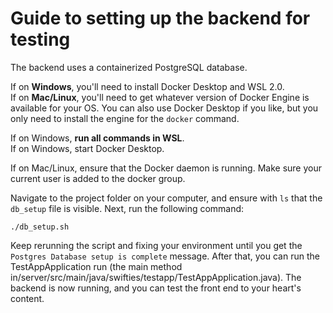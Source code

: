 # Guide to setting up the backend for testing

The backend uses a containerized PostgreSQL database.

If on **Windows**, you'll need to install Docker Desktop and WSL 2.0.  
If on **Mac/Linux**, you'll need to get whatever version of Docker Engine is available for your OS.
You can also use Docker Desktop if you like, but you only need to install the engine for the `docker` command.

If on Windows, **run all commands in WSL**.  
If on Windows, start Docker Desktop.

If on Mac/Linux, ensure that the Docker daemon is running.
Make sure your current user is added to the docker group.

Navigate to the project folder on your computer, and ensure with `ls` that the `db_setup`
file is visible. Next, run the following command:
```shell
./db_setup.sh
```

Keep rerunning the script and fixing your environment until you get the `Postgres Database setup is complete` message.
After that, you can run the TestAppApplication run (the main method in/server/src/main/java/swifties/testapp/TestAppApplication.java).
The backend is now running, and you can test the front end to your heart's content.